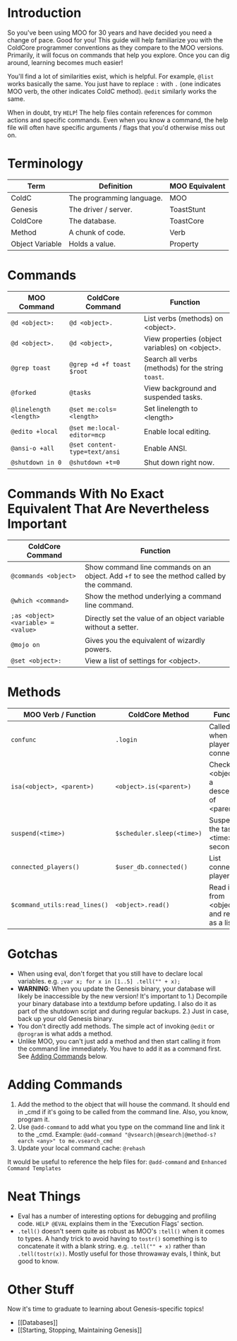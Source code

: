 # Introduction
So you've been using MOO for 30 years and have decided you need a change of pace. Good for you! This guide will help familiarize you with the ColdCore programmer conventions as they compare to the MOO versions. Primarily, it will focus on commands that help you explore. Once you can dig around, learning becomes much easier!

You'll find a lot of similarities exist, which is helpful. For example, `@list` works basically the same. You just have to replace `:` with `.` (one indicates MOO verb, the other indicates ColdC method). `@edit` similarly works the same.

When in doubt, try `HELP`! The help files contain references for common actions and specific commands. Even when you know a command, the help file will often have specific arguments / flags that you'd otherwise miss out on.

# Terminology
| Term            | Definition                | MOO Equivalent |
| --------------- | ------------------------- | -------------- |
| ColdC           | The programming language. | MOO            |
| Genesis         | The driver / server.      | ToastStunt     |
| ColdCore        | The database.             | ToastCore      |
| Method          | A chunk of code.          | Verb           |
| Object Variable | Holds a value.            | Property       |


# Commands
| MOO Command            | ColdCore Command              | Function                                           |
| ---------------------- | ----------------------------- | -------------------------------------------------- |
| `@d <object>:`         | `@d <object>.`                | List verbs (methods) on \<object\>.                |
| `@d <object>.`         | `@d <object>,`                | View properties (object variables) on \<object\>.  |
| `@grep toast`          | `@grep +d +f toast $root`     | Search all verbs (methods) for the string `toast`. |
| `@forked`              | `@tasks`                      | View background and suspended tasks.               |
| `@linelength <length>` | `@set me:cols=<length>`       | Set linelength to \<length\>                       |
| `@edito +local`        | `@set me:local-editor=mcp`    | Enable local editing.                              |
| `@ansi-o +all`         | `@set content-type=text/ansi` | Enable ANSI.                                       |
| `@shutdown in 0`       | `@shutdown +t=0`              | Shut down right now.                               |

# Commands With No Exact Equivalent That Are Nevertheless Important
| ColdCore Command                    | Function                                                                                   |
| ----------------------------------- | ------------------------------------------------------------------------------------------ |
| `@commands <object>`                | Show command line commands on an object. Add `+f` to see the method called by the command. |
| `@which <command>`                  | Show the method underlying a command line command.                                         |
| `;as <object> <variable> = <value>` | Directly set the value of an object variable without a setter.                             |
| `@mojo on`                          | Gives you the equivalent of wizardly powers.                                               |
| `@set <object>:`                    | View a list of settings for \<object\>.                                                                                           |

# Methods
| MOO Verb / Function           | ColdCore Method            | Function                                           |
| ----------------------------- | -------------------------- | -------------------------------------------------- |
| `confunc`                     | `.login`                   | Called when a player connects.                     |
| `isa(<object>, <parent>)`     | `<object>.is(<parent>)`    | Check if \<object\> is a descendant of \<parent\>. |
| `suspend(<time>)`             | `$scheduler.sleep(<time>)` | Suspend the task for \<time\> seconds.             |
| `connected_players()`         | `$user_db.connected()`     | List connected players.                            |
| `$command_utils:read_lines()` | `<object>.read()`          | Read input from \<object\> and return as a list.   |

# Gotchas
- When using eval, don't forget that you still have to declare local variables. e.g. `;var x; for x in [1..5] .tell("" + x);`
- **WARNING**: When you update the Genesis binary, your database will likely be inaccessible by the new version! It's important to 1.) Decompile your binary database into a textdump before updating. I also do it as part of the shutdown script and during regular backups. 2.) Just in case, back up your old Genesis binary.
- You don't directly add methods. The simple act of invoking `@edit` or `@program` is what adds a method.
- Unlike MOO, you can't just add a method and then start calling it from the command line immediately. You have to add it as a command first. See [Adding Commands](#Adding-Commands) below.

# Adding Commands
1. Add the method to the object that will house the command. It should end in \_cmd if it's going to be called from the command line. Also, you know, program it.
2. Use `@add-command` to add what you type on the command line and link it to the \_cmd. Example: `@add-command "@vsearch|@msearch|@method-s?earch <any>" to me.vsearch_cmd`
3. Update your local command cache: `@rehash`

It would be useful to reference the help files for: `@add-command` and `Enhanced Command Templates`

# Neat Things
- Eval has a number of interesting options for debugging and profiling code. `HELP @EVAL` explains them in the 'Execution Flags' section.
- `.tell()` doesn't seem quite as robust as MOO's `:tell()` when it comes to types. A handy trick to avoid having to `tostr()` something is to concatenate it with a blank string. e.g. `.tell("" + x)` rather than `.tell(tostr(x))`. Mostly useful for those throwaway evals, I think, but good to know.

# Other Stuff
Now it's time to graduate to learning about Genesis-specific topics!

- [[Databases]]
- [[Starting, Stopping, Maintaining Genesis]]
